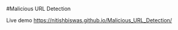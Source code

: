 #Malicious URL Detection

Live demo <a href="https://nitishbiswas.github.io/Malicious_URL_Detection/">https://nitishbiswas.github.io/Malicious_URL_Detection/</a>
